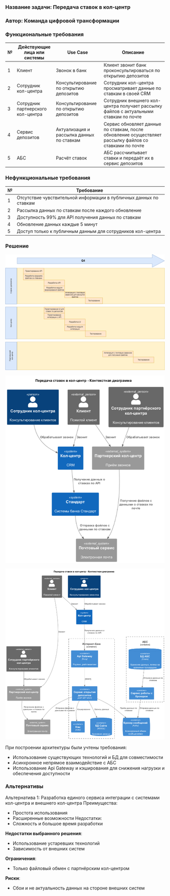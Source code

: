 ### <a name="_b7urdng99y53"></a>**Название задачи:** Передача ставок в кол-центр
### <a name="_hjk0fkfyohdk"></a>**Автор:** Команда цифровой трансформации
### <a name="_3bfxc9a45514"></a>**Функциональные требования**

| **№** | **Действующие лица или системы**  | **Use Case**                              | **Описание**                                                                                           |
|-------|-----------------------------------|-------------------------------------------|--------------------------------------------------------------------------------------------------------|
| 1     | Клиент                            | Звонок в банк                             | Клиент звонит банк проконсультироваться по открытию депозитов                                          |
| 2     | Сотрудник кол-центра              | Консультирование по открытию депозитов    | Сотрудник кол-центра просматривает данные по ставкам в своей CRM                                       |
| 3     | Сотрудник партнерского кол-центра | Консультирование по открытию депозитов    | Сотрудник внешнего кол-центра получает рассылку файлов с актуальными ставкам по почте                  |
| 4     | Сервис депозитов                  | Актуализация и рассылка данных по ставкам | Сервис обновляет данные по ставкам, после обновление осуществляет рассылку файлов со ставками по почте |
| 5     | АБС                               | Расчёт ставок                             | АБС рассчиитывает ставки и передаёт их в сервис депозитов                                              |

### <a name="_u8xz25hbrgql"></a>**Нефункциональные требования**

| **№** | **Требование**                                                     |
|-------|--------------------------------------------------------------------|
| 1     | Отсутствие чувствительной информации в публичных данных по ставкам |
| 2     | Рассылка данных по ставкам после каждого обновление                |
| 3     | Доступность 99% для API получения данных по ставкам                |
| 4     | Обновление данных каждые 5 минут                                   |
| 5     | Доступ только к публичным данным для сотрудников кол-центра        |

### <a name="_qmphm5d6rvi3"></a>**Решение**
![Роадмап.png](./Roadmap.drawio.png)

![Контекст.png](./Контекст.png)

![Контейнер.png](./Контейнер.png)

При построении архитектуры были учтены требования:
- Использование существующих технологий и БД для совместимости
- Асинхронное непрямое взаимодействие с АБС
- Использование Api Gateway и кэширования для снижения нагрузки и обеспечения доступности

### <a name="_bjrr7veeh80c"></a>**Альтернативы**

Альтернатива 1: Разработка единого сервиса интеграции с системами кол-центра и внешнего кол-центра
Преимущества:
- Простота использования
- Расширенные возможности
Недостатки:
- Сложность и большое время разработки

**Недостатки выбранного решения**:
- Использование устаревших технологий
- Зависимость от внешних систем

**Ограничения**:
- Только файловый обмен с партнёрским кол-центром

**Риски**:
- Сбои и не актуальность данных на стороне внешних систем
